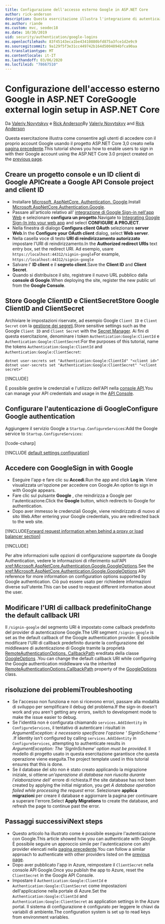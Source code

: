 ```yaml
---
title: Configurazione dell'accesso esterno Google in ASP.NET Core
author: rick-anderson
description: Questa esercitazione illustra l'integrazione di autenticazione dell'utente account Google in un'app ASP.NET Core esistente.
ms.author: riande
ms.custom: mvc, seodec18
ms.date: 10/30/2019
uid: security/authentication/google-logins
ms.openlocfilehash: 83f45143eca1be43410880bfd875a3fce1d2e9c9
ms.sourcegitcommit: 9a129f5f3e31cc449742b164d5004894bfca90aa
ms.translationtype: MT
ms.contentlocale: it-IT
ms.lasthandoff: 03/06/2020
ms.locfileid: "78667510"
---
```

# <a name="google-external-login-setup-in-aspnet-core"></a><span data-ttu-id="132a0-103">Configurazione dell'accesso esterno Google in ASP.NET Core</span><span class="sxs-lookup"><span data-stu-id="132a0-103">Google external login setup in ASP.NET Core</span></span>

<span data-ttu-id="132a0-104">Da [Valeriy Novytskyy](https://github.com/01binary) e [Rick Anderson](https://twitter.com/RickAndMSFT)</span><span class="sxs-lookup"><span data-stu-id="132a0-104">By [Valeriy Novytskyy](https://github.com/01binary) and [Rick Anderson](https://twitter.com/RickAndMSFT)</span></span>

<span data-ttu-id="132a0-105">Questa esercitazione illustra come consentire agli utenti di accedere con il proprio account Google usando il progetto ASP.NET Core 3,0 creato nella [pagina precedente](xref:security/authentication/social/index).</span><span class="sxs-lookup"><span data-stu-id="132a0-105">This tutorial shows you how to enable users to sign in with their Google account using the ASP.NET Core 3.0 project created on the [previous page](xref:security/authentication/social/index).</span></span>

## <a name="create-a-google-api-console-project-and-client-id"></a><span data-ttu-id="132a0-106">Creare un progetto console e un ID client di Google API</span><span class="sxs-lookup"><span data-stu-id="132a0-106">Create a Google API Console project and client ID</span></span>

* <span data-ttu-id="132a0-107">Installare [Microsoft. AspNetCore. Authentication. Google](https://www.nuget.org/packages/Microsoft.AspNetCore.Authentication.Google).</span><span class="sxs-lookup"><span data-stu-id="132a0-107">Install [Microsoft.AspNetCore.Authentication.Google](https://www.nuget.org/packages/Microsoft.AspNetCore.Authentication.Google).</span></span>
* <span data-ttu-id="132a0-108">Passare all'articolo relativo all' [integrazione di Google Sign-in nell'app Web](https://developers.google.com/identity/sign-in/web/devconsole-project) e selezionare **configura un progetto**.</span><span class="sxs-lookup"><span data-stu-id="132a0-108">Navigate to [Integrating Google Sign-In into your web app](https://developers.google.com/identity/sign-in/web/devconsole-project) and select **CONFIGURE A PROJECT**.</span></span>
* <span data-ttu-id="132a0-109">Nella finestra di dialogo **Configura client OAuth** selezionare **server Web**.</span><span class="sxs-lookup"><span data-stu-id="132a0-109">In the **Configure your OAuth client** dialog, select **Web server**.</span></span>
* <span data-ttu-id="132a0-110">Nella casella voce di testo **URI di reindirizzamento autorizzato** impostare l'URI di reindirizzamento.</span><span class="sxs-lookup"><span data-stu-id="132a0-110">In the **Authorized redirect URIs** text entry box, set the redirect URI.</span></span> <span data-ttu-id="132a0-111">Ad esempio, usare `https://localhost:44312/signin-google`</span><span class="sxs-lookup"><span data-stu-id="132a0-111">For example, `https://localhost:44312/signin-google`</span></span>
* <span data-ttu-id="132a0-112">Salvare l' **ID client** e il **segreto client**.</span><span class="sxs-lookup"><span data-stu-id="132a0-112">Save the **Client ID** and **Client Secret**.</span></span>
* <span data-ttu-id="132a0-113">Quando si distribuisce il sito, registrare il nuovo URL pubblico dalla **console di Google**.</span><span class="sxs-lookup"><span data-stu-id="132a0-113">When deploying the site, register the new public url from the **Google Console**.</span></span>

## <a name="store-google-clientid-and-clientsecret"></a><span data-ttu-id="132a0-114">Store Google ClientID e ClientSecret</span><span class="sxs-lookup"><span data-stu-id="132a0-114">Store Google ClientID and ClientSecret</span></span>

<span data-ttu-id="132a0-115">Archiviare le impostazioni riservate, ad esempio Google `Client ID` e `Client Secret` con la [gestione dei segreti](xref:security/app-secrets).</span><span class="sxs-lookup"><span data-stu-id="132a0-115">Store sensitive settings such as the Google `Client ID` and `Client Secret` with the [Secret Manager](xref:security/app-secrets).</span></span> <span data-ttu-id="132a0-116">Ai fini di questa esercitazione, denominare i token `Authentication:Google:ClientId` e `Authentication:Google:ClientSecret`:</span><span class="sxs-lookup"><span data-stu-id="132a0-116">For the purposes of this tutorial, name the tokens `Authentication:Google:ClientId` and `Authentication:Google:ClientSecret`:</span></span>

```dotnetcli
dotnet user-secrets set "Authentication:Google:ClientId" "<client id>"
dotnet user-secrets set "Authentication:Google:ClientSecret" "<client secret>"
```

[!INCLUDE[](~/includes/environmentVarableColon.md)]

<span data-ttu-id="132a0-117">È possibile gestire le credenziali e l'utilizzo dell'API nella [console API](https://console.developers.google.com/apis/dashboard).</span><span class="sxs-lookup"><span data-stu-id="132a0-117">You can manage your API credentials and usage in the [API Console](https://console.developers.google.com/apis/dashboard).</span></span>

## <a name="configure-google-authentication"></a><span data-ttu-id="132a0-118">Configurare l'autenticazione di Google</span><span class="sxs-lookup"><span data-stu-id="132a0-118">Configure Google authentication</span></span>

<span data-ttu-id="132a0-119">Aggiungere il servizio Google a `Startup.ConfigureServices`:</span><span class="sxs-lookup"><span data-stu-id="132a0-119">Add the Google service to `Startup.ConfigureServices`:</span></span>

[!code-csharp[](~/security/authentication/social/social-code/3.x/StartupGoogle3x.cs?highlight=11-19)]

[!INCLUDE [default settings configuration](includes/default-settings2-2.md)]

## <a name="sign-in-with-google"></a><span data-ttu-id="132a0-120">Accedere con Google</span><span class="sxs-lookup"><span data-stu-id="132a0-120">Sign in with Google</span></span>

* <span data-ttu-id="132a0-121">Eseguire l'app e fare clic su **Accedi**.</span><span class="sxs-lookup"><span data-stu-id="132a0-121">Run the app and click **Log in**.</span></span> <span data-ttu-id="132a0-122">Viene visualizzata un'opzione per accedere con Google.</span><span class="sxs-lookup"><span data-stu-id="132a0-122">An option to sign in with Google appears.</span></span>
* <span data-ttu-id="132a0-123">Fare clic sul pulsante **Google** , che reindirizza a Google per l'autenticazione.</span><span class="sxs-lookup"><span data-stu-id="132a0-123">Click the **Google** button, which redirects to Google for authentication.</span></span>
* <span data-ttu-id="132a0-124">Dopo aver immesso le credenziali Google, viene reindirizzato di nuovo al sito Web.</span><span class="sxs-lookup"><span data-stu-id="132a0-124">After entering your Google credentials, you are redirected back to the web site.</span></span>

[!INCLUDE[Forward request information when behind a proxy or load balancer section](includes/forwarded-headers-middleware.md)]

[!INCLUDE[](includes/chain-auth-providers.md)]

<span data-ttu-id="132a0-125">Per altre informazioni sulle opzioni di configurazione supportate da Google Authentication, vedere le informazioni di riferimento sull'API <xref:Microsoft.AspNetCore.Authentication.Google.GoogleOptions>.</span><span class="sxs-lookup"><span data-stu-id="132a0-125">See the <xref:Microsoft.AspNetCore.Authentication.Google.GoogleOptions> API reference for more information on configuration options supported by Google authentication.</span></span> <span data-ttu-id="132a0-126">Ciò può essere usato per richiedere informazioni diverse sull'utente.</span><span class="sxs-lookup"><span data-stu-id="132a0-126">This can be used to request different information about the user.</span></span>

## <a name="change-the-default-callback-uri"></a><span data-ttu-id="132a0-127">Modificare l'URI di callback predefinito</span><span class="sxs-lookup"><span data-stu-id="132a0-127">Change the default callback URI</span></span>

<span data-ttu-id="132a0-128">Il `/signin-google` del segmento URI è impostato come callback predefinito del provider di autenticazione Google.</span><span class="sxs-lookup"><span data-stu-id="132a0-128">The URI segment `/signin-google` is set as the default callback of the Google authentication provider.</span></span> <span data-ttu-id="132a0-129">È possibile modificare l'URI di callback predefinito durante la configurazione del middleware di autenticazione di Google tramite la proprietà [RemoteAuthenticationOptions. CallbackPath](/dotnet/api/microsoft.aspnetcore.authentication.remoteauthenticationoptions.callbackpath) ereditata della classe [GoogleOptions](/dotnet/api/microsoft.aspnetcore.authentication.google.googleoptions) .</span><span class="sxs-lookup"><span data-stu-id="132a0-129">You can change the default callback URI while configuring the Google authentication middleware via the inherited [RemoteAuthenticationOptions.CallbackPath](/dotnet/api/microsoft.aspnetcore.authentication.remoteauthenticationoptions.callbackpath) property of the [GoogleOptions](/dotnet/api/microsoft.aspnetcore.authentication.google.googleoptions) class.</span></span>

## <a name="troubleshooting"></a><span data-ttu-id="132a0-130">risoluzione dei problemi</span><span class="sxs-lookup"><span data-stu-id="132a0-130">Troubleshooting</span></span>

* <span data-ttu-id="132a0-131">Se l'accesso non funziona e non si ricevono errori, passare alla modalità di sviluppo per semplificare il debug del problema.</span><span class="sxs-lookup"><span data-stu-id="132a0-131">If the sign-in doesn't work and you aren't getting any errors, switch to development mode to make the issue easier to debug.</span></span>
* <span data-ttu-id="132a0-132">Se l'identità non è configurata chiamando `services.AddIdentity` in `ConfigureServices`, il tentativo di autenticare i risultati in *ArgumentException: è necessario specificare l'opzione ' SignInScheme '* .</span><span class="sxs-lookup"><span data-stu-id="132a0-132">If Identity isn't configured by calling `services.AddIdentity` in `ConfigureServices`, attempting to authenticate results in *ArgumentException: The 'SignInScheme' option must be provided*.</span></span> <span data-ttu-id="132a0-133">Il modello di progetto usato in questa esercitazione garantisce che questa operazione viene eseguita.</span><span class="sxs-lookup"><span data-stu-id="132a0-133">The project template used in this tutorial ensures that this is done.</span></span>
* <span data-ttu-id="132a0-134">Se il database del sito non è stato creato applicando la migrazione iniziale, si ottiene *un'operazione di database non riuscita durante l'elaborazione dell'* errore di richiesta.</span><span class="sxs-lookup"><span data-stu-id="132a0-134">If the site database has not been created by applying the initial migration, you get *A database operation failed while processing the request* error.</span></span> <span data-ttu-id="132a0-135">Selezionare **applica migrazioni** per creare il database e aggiornare la pagina per continuare a superare l'errore.</span><span class="sxs-lookup"><span data-stu-id="132a0-135">Select **Apply Migrations** to create the database, and refresh the page to continue past the error.</span></span>

## <a name="next-steps"></a><span data-ttu-id="132a0-136">Passaggi successivi</span><span class="sxs-lookup"><span data-stu-id="132a0-136">Next steps</span></span>

* <span data-ttu-id="132a0-137">Questo articolo ha illustrato come è possibile eseguire l'autenticazione con Google.</span><span class="sxs-lookup"><span data-stu-id="132a0-137">This article showed how you can authenticate with Google.</span></span> <span data-ttu-id="132a0-138">È possibile seguire un approccio simile per l'autenticazione con altri provider elencati nella [pagina precedente](xref:security/authentication/social/index).</span><span class="sxs-lookup"><span data-stu-id="132a0-138">You can follow a similar approach to authenticate with other providers listed on the [previous page](xref:security/authentication/social/index).</span></span>
* <span data-ttu-id="132a0-139">Dopo aver pubblicato l'app in Azure, reimpostare il `ClientSecret` nella console API Google.</span><span class="sxs-lookup"><span data-stu-id="132a0-139">Once you publish the app to Azure, reset the `ClientSecret` in the Google API Console.</span></span>
* <span data-ttu-id="132a0-140">Impostare il `Authentication:Google:ClientId` e `Authentication:Google:ClientSecret` come impostazioni dell'applicazione nella portale di Azure.</span><span class="sxs-lookup"><span data-stu-id="132a0-140">Set the `Authentication:Google:ClientId` and `Authentication:Google:ClientSecret` as application settings in the Azure portal.</span></span> <span data-ttu-id="132a0-141">Il sistema di configurazione è configurato per leggere le chiavi da variabili di ambiente.</span><span class="sxs-lookup"><span data-stu-id="132a0-141">The configuration system is set up to read keys from environment variables.</span></span>
